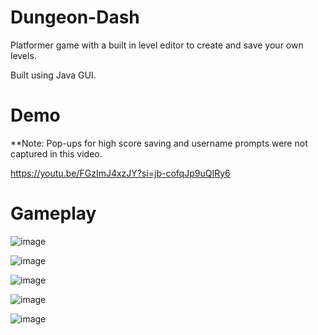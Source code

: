 # Dungeon-Dash

Platformer game with a built in level editor to create and save your own levels.

Built using Java GUI.

# Demo
**Note: Pop-ups for high score saving and username prompts were not captured in this video.

https://youtu.be/FGzImJ4xzJY?si=jb-cofqJp9uQIRy6

# Gameplay

![image](https://github.com/AndC101/Dungeon-Dash/assets/81173499/90639b1e-9d82-4a48-82ae-22aaddb9da43)

![image](https://github.com/AndC101/Dungeon-Dash/assets/81173499/05f5eeac-5e90-41b2-abcd-607bb577334d)

![image](https://github.com/AndC101/Dungeon-Dash/assets/81173499/adca5de1-6be6-40ec-84f3-2601e3f6990d)

![image](https://github.com/AndC101/Dungeon-Dash/assets/81173499/bade68e6-8d97-49ad-9bb3-c539c8e75248)

![image](https://github.com/AndC101/Dungeon-Dash/assets/81173499/6eb9ec29-0bba-4857-94d6-32415918c3e9)
